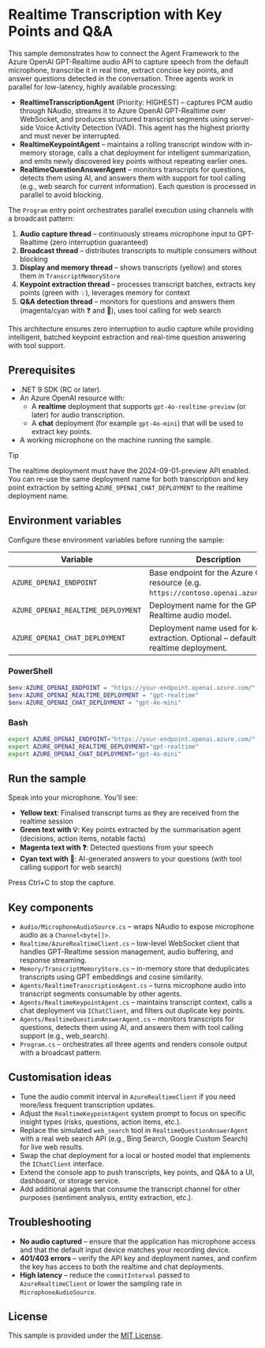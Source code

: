# Realtime Transcription with Key Points and Q&A

This sample demonstrates how to connect the Agent Framework to the Azure OpenAI GPT-Realtime audio API to capture speech from the default microphone, transcribe it in real time, extract concise key points, and answer questions detected in the conversation. Three agents work in parallel for low-latency, highly available processing:

- **RealtimeTranscriptionAgent** (Priority: HIGHEST) – captures PCM audio through NAudio, streams it to Azure OpenAI GPT-Realtime over WebSocket, and produces structured transcript segments using server-side Voice Activity Detection (VAD). This agent has the highest priority and must never be interrupted.
- **RealtimeKeypointAgent** – maintains a rolling transcript window with in-memory storage, calls a chat deployment for intelligent summarization, and emits newly discovered key points without repeating earlier ones.
- **RealtimeQuestionAnswerAgent** – monitors transcripts for questions, detects them using AI, and answers them with support for tool calling (e.g., web search for current information). Each question is processed in parallel to avoid blocking.

The `Program` entry point orchestrates parallel execution using channels with a broadcast pattern:

1. **Audio capture thread** – continuously streams microphone input to GPT-Realtime (zero interruption guaranteed)
2. **Broadcast thread** – distributes transcripts to multiple consumers without blocking
3. **Display and memory thread** – shows transcripts (yellow) and stores them in `TranscriptMemoryStore`
4. **Keypoint extraction thread** – processes transcript batches, extracts key points (green with 💡), leverages memory for context
5. **Q&A detection thread** – monitors for questions and answers them (magenta/cyan with ❓ and 💬), uses tool calling for web search

This architecture ensures zero interruption to audio capture while providing intelligent, batched keypoint extraction and real-time question answering with tool support.

## Prerequisites

- .NET 9 SDK (RC or later).
- An Azure OpenAI resource with:
  - A **realtime** deployment that supports `gpt-4o-realtime-preview` (or later) for audio transcription.
  - A **chat** deployment (for example `gpt-4o-mini`) that will be used to extract key points.
- A working microphone on the machine running the sample.

> [!TIP]
> The realtime deployment must have the 2024-09-01-preview API enabled. You can re-use the same deployment name for both transcription and key point extraction by setting `AZURE_OPENAI_CHAT_DEPLOYMENT` to the realtime deployment name.

## Environment variables

Configure these environment variables before running the sample:

| Variable | Description |
| --- | --- |
| `AZURE_OPENAI_ENDPOINT` | Base endpoint for the Azure OpenAI resource (e.g. `https://contoso.openai.azure.com/`). |
| `AZURE_OPENAI_REALTIME_DEPLOYMENT` | Deployment name for the GPT-Realtime audio model. |
| `AZURE_OPENAI_CHAT_DEPLOYMENT` | Deployment name used for key point extraction. Optional – defaults to the realtime deployment. |

### PowerShell

```powershell
$env:AZURE_OPENAI_ENDPOINT = "https://your-endpoint.openai.azure.com/"
$env:AZURE_OPENAI_REALTIME_DEPLOYMENT = "gpt-realtime"
$env:AZURE_OPENAI_CHAT_DEPLOYMENT = "gpt-4o-mini"
```

### Bash

```bash
export AZURE_OPENAI_ENDPOINT="https://your-endpoint.openai.azure.com/"
export AZURE_OPENAI_REALTIME_DEPLOYMENT="gpt-realtime"
export AZURE_OPENAI_CHAT_DEPLOYMENT="gpt-4o-mini"
```

## Run the sample

Speak into your microphone. You'll see:

- **Yellow text**: Finalised transcript turns as they are received from the realtime session
- **Green text with 💡**: Key points extracted by the summarisation agent (decisions, action items, notable facts)
- **Magenta text with ❓**: Detected questions from your speech
- **Cyan text with 💬**: AI-generated answers to your questions (with tool calling support for web search)

Press Ctrl+C to stop the capture.

## Key components

- `Audio/MicrophoneAudioSource.cs` – wraps NAudio to expose microphone audio as a `Channel<byte[]>`.
- `Realtime/AzureRealtimeClient.cs` – low-level WebSocket client that handles GPT-Realtime session management, audio buffering, and response streaming.
- `Memory/TranscriptMemoryStore.cs` – in-memory store that deduplicates transcripts using GPT embeddings and cosine similarity.
- `Agents/RealtimeTranscriptionAgent.cs` – turns microphone audio into transcript segments consumable by other agents.
- `Agents/RealtimeKeypointAgent.cs` – maintains transcript context, calls a chat deployment via `IChatClient`, and filters out duplicate key points.
- `Agents/RealtimeQuestionAnswerAgent.cs` – monitors transcripts for questions, detects them using AI, and answers them with tool calling support (e.g., web_search).
- `Program.cs` – orchestrates all three agents and renders console output with a broadcast pattern.

## Customisation ideas

- Tune the audio commit interval in `AzureRealtimeClient` if you need more/less frequent transcription updates.
- Adjust the `RealtimeKeypointAgent` system prompt to focus on specific insight types (risks, questions, action items, etc.).
- Replace the simulated `web_search` tool in `RealtimeQuestionAnswerAgent` with a real web search API (e.g., Bing Search, Google Custom Search) for live web results.
- Swap the chat deployment for a local or hosted model that implements the `IChatClient` interface.
- Extend the console app to push transcripts, key points, and Q&A to a UI, dashboard, or storage service.
- Add additional agents that consume the transcript channel for other purposes (sentiment analysis, entity extraction, etc.).

## Troubleshooting

- **No audio captured** – ensure that the application has microphone access and that the default input device matches your recording device.
- **401/403 errors** – verify the API key and deployment names, and confirm the key has access to both the realtime and chat deployments.
- **High latency** – reduce the `commitInterval` passed to `AzureRealtimeClient` or lower the sampling rate in `MicrophoneAudioSource`.

## License

This sample is provided under the [MIT License](../../../LICENSE).
